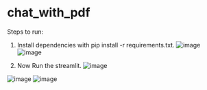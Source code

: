 # chat_with_pdf

Steps to run:
1. Install dependencies with pip install -r requirements.txt.
   ![image](https://github.com/user-attachments/assets/0d20412b-3d6a-47e9-beaa-19535cf975bc)
   ![image](https://github.com/user-attachments/assets/6337413e-7420-4775-88ea-e24bbf9b1e73)


3. Now Run the streamlit.
    ![image](https://github.com/user-attachments/assets/c6decad5-811f-4bca-899d-49bee093e958)

![image](https://github.com/user-attachments/assets/0efb09eb-29e3-4d41-8649-f52e2aef387f)
![image](https://github.com/user-attachments/assets/6e231b8f-4765-4439-8fba-94a21c2b30c0)

